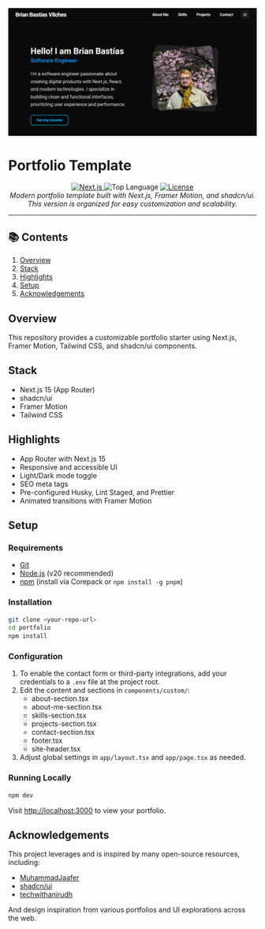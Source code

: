 <div align="center">
   <img alt="Portfolio Cover" src="/.github/assets/portfolio-example.png" />
</div>

# Portfolio Template

<div align="center">
   <a href="https://nextjs.org" aria-label="Framework">
      <img alt="Next.js" src="https://img.shields.io/badge/Next.js-000000.svg?style=for-the-badge&logo=Next.js&labelColor=000" />
   </a>
   <img alt="Top Language" src="https://img.shields.io/github/languages/top/bribkn/portfolio?style=for-the-badge&labelColor=000" />
   <a href="https://github.com/bribkn/portfolio/blob/main/LICENSE" aria-label="License">
      <img alt="License" src="https://img.shields.io/github/license/bribkn/portfolio?style=for-the-badge&labelColor=000" />
   </a>
</div>

<div align="center">
   <i>
      Modern portfolio template built with Next.js, Framer Motion, and shadcn/ui.<br />
      This version is organized for easy customization and scalability.
   </i>
</div>

---

## 📚 Contents

1. [Overview](#overview)
2. [Stack](#stack)
3. [Highlights](#highlights)
4. [Setup](#setup)
5. [Acknowledgements](#acknowledgements)

## <a name="overview">Overview</a>

This repository provides a customizable portfolio starter using Next.js, Framer Motion, Tailwind CSS, and shadcn/ui components.

## <a name="stack">Stack</a>

- Next.js 15 (App Router)
- shadcn/ui
- Framer Motion
- Tailwind CSS

## <a name="highlights">Highlights</a>

- App Router with Next.js 15
- Responsive and accessible UI
- Light/Dark mode toggle
- SEO meta tags
- Pre-configured Husky, Lint Staged, and Prettier
- Animated transitions with Framer Motion

## <a name="setup">Setup</a>

### Requirements

- [Git](https://git-scm.com/)
- [Node.js](https://nodejs.org/en) (v20 recommended)
- [npm](https://pnpm.io/) (install via Corepack or `npm install -g pnpm`)

### Installation

```bash
git clone <your-repo-url>
cd portfolio
npm install
```

### Configuration

1. To enable the contact form or third-party integrations, add your credentials to a `.env` file at the project root.
2. Edit the content and sections in `components/custom/`:
   - about-section.tsx
   - about-me-section.tsx
   - skills-section.tsx
   - projects-section.tsx
   - contact-section.tsx
   - footer.tsx
   - site-header.tsx
3. Adjust global settings in `app/layout.tsx` and `app/page.tsx` as needed.

### Running Locally

```bash
npm dev
```

Visit [http://localhost:3000](http://localhost:3000) to view your portfolio.

## <a name="acknowledgements">Acknowledgements</a>

This project leverages and is inspired by many open-source resources, including:

- [MuhammadJaafer](https://github.com/MuhammadJaafer/portfolio-v2)
- [shadcn/ui](https://ui.shadcn.com/)
- [techwithanirudh](https://github.com/techwithanirudh/shadcn-portfolio)

And design inspiration from various portfolios and UI explorations across the web.

